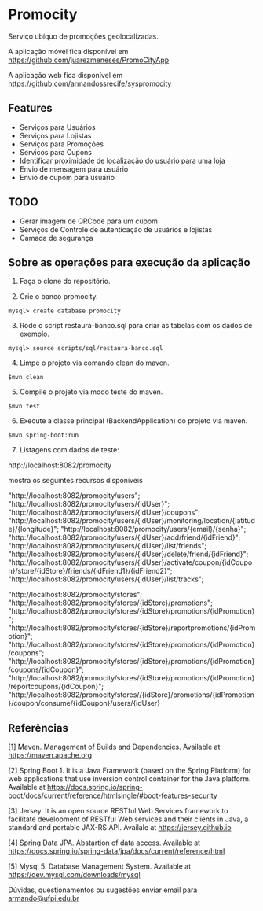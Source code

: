 # Promocity
Serviço ubíquo de promoções geolocalizadas. 

A aplicação móvel fica disponível em https://github.com/juarezmeneses/PromoCityApp

A aplicação web fica disponível em https://github.com/armandossrecife/syspromocity

Features
---

* Serviços para Usuários
* Serviços para Lojistas
* Serviços para Promoções
* Servicos para Cupons
* Identificar proximidade de localização do usuário para uma loja
* Envio de mensagem para usuário
* Envio de cupom para usuário

TODO
--- 

* Gerar imagem de QRCode para um cupom
* Serviços de Controle de autenticação de usuários e lojistas
* Camada de segurança

Sobre as operações para execução da aplicação
---

1. Faça o clone do repositório.

2. Crie o banco promocity.
```
mysql> create database promocity
```

3. Rode o script restaura-banco.sql para criar as tabelas com os dados de exemplo.
```
mysql> source scripts/sql/restaura-banco.sql
```

4. Limpe o projeto via comando clean do maven.
```
$mvn clean
```

5. Compile o projeto via modo teste do maven. 
```
$mvn test
```

6. Execute a classe principal (BackendApplication) do projeto via maven. 
```
$mvn spring-boot:run
```

7. Listagens com dados de teste:

http://localhost:8082/promocity 

mostra os seguintes recursos disponíveis

"http://localhost:8082/promocity/users";
"http://localhost:8082/promocity/users/{idUser}";
"http://localhost:8082/promocity/users/{idUser}/coupons";
"http://localhost:8082/promocity/users/{idUser}/monitoring/location/{latitude}/{longitude}";
"http://localhost:8082/promocity/users/{email}/{senha}";
"http://localhost:8082/promocity/users/{idUser}/add/friend/{idFriend}";
"http://localhost:8082/promocity/users/{idUser}/list/friends";
"http://localhost:8082/promocity/users/{idUser}/delete/friend/{idFriend}";
"http://localhost:8082/promocity/users/{idUser}/activate/coupon/{idCoupon}/store/{idStore}/friends/{idFriend1}/{idFriend2}";
"http://localhost:8082/promocity/users/{idUser}/list/tracks";	

"http://localhost:8082/promocity/stores";
"http://localhost:8082/promocity/stores/{idStore}/promotions";
"http://localhost:8082/promocity/stores/{idStore}/promotions/{idPromotion}";
"http://localhost:8082/promocity/stores/{idStore}/reportpromotions/{idPromotion}";
"http://localhost:8082/promocity/stores/{idStore}/promotions/{idPromotion}/coupons";
"http://localhost:8082/promocity/stores/{idStore}/promotions/{idPromotion}/coupons/{idCoupon}";
"http://localhost:8082/promocity/stores/{idStore}/promotions/{idPromotion}/reportcoupons/{idCoupon}";
"http://localhost:8082/promocity/stores//{idStore}/promotions/{idPromotion}/coupon/consume/{idCoupon}/users/{idUser}

Referências
---

[1] Maven. Management of Builds and Dependencies. Available at https://maven.apache.org

[2] Spring Boot 1. It is a Java Framework (based on the Spring Platform) for web applications that use inversion control container for the Java platform. Available at https://docs.spring.io/spring-boot/docs/current/reference/htmlsingle/#boot-features-security

[3] Jersey. It is an open source RESTful Web Services framework to facilitate development of RESTful Web services and their clients in Java, a standard and portable JAX-RS API. Availale at https://jersey.github.io 

[4] Spring Data JPA. Abstartion of data access. Available at https://docs.spring.io/spring-data/jpa/docs/current/reference/html

[5] Mysql 5. Database Management System. Available at https://dev.mysql.com/downloads/mysql

Dúvidas, questionamentos ou sugestões enviar email para armando@ufpi.edu.br

